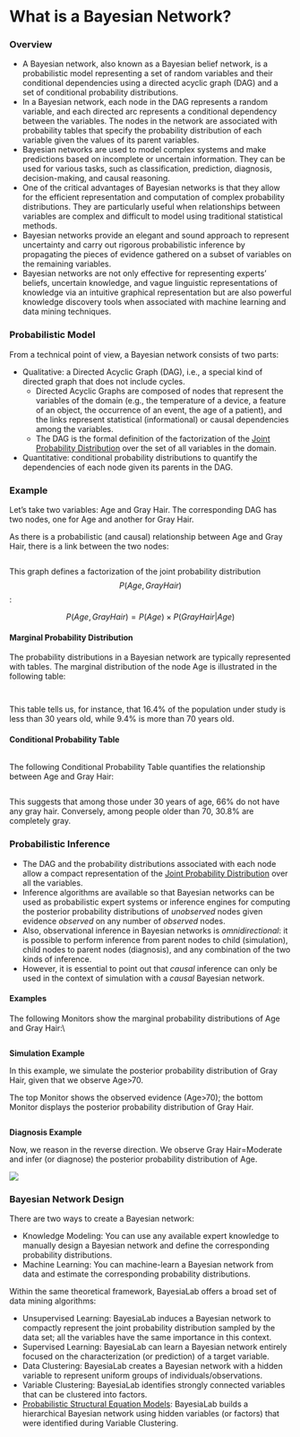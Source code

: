# What is a Bayesian Network?

### Overview&#x20;

* A Bayesian network, also known as a Bayesian belief network, is a probabilistic model representing a set of random variables and their conditional dependencies using a directed acyclic graph (DAG) and a set of conditional probability distributions.
* In a Bayesian network, each node in the DAG represents a random variable, and each directed arc represents a conditional dependency between the variables. The nodes in the network are associated with probability tables that specify the probability distribution of each variable given the values of its parent variables.
* Bayesian networks are used to model complex systems and make predictions based on incomplete or uncertain information. They can be used for various tasks, such as classification, prediction, diagnosis, decision-making, and causal reasoning.
* One of the critical advantages of Bayesian networks is that they allow for the efficient representation and computation of complex probability distributions. They are particularly useful when relationships between variables are complex and difficult to model using traditional statistical methods.
* Bayesian networks provide an elegant and sound approach to represent uncertainty and carry out rigorous probabilistic inference by propagating the pieces of evidence gathered on a subset of variables on the remaining variables.
* Bayesian networks are not only effective for representing experts’ beliefs, uncertain knowledge, and vague linguistic representations of knowledge via an intuitive graphical representation but are also powerful knowledge discovery tools when associated with machine learning and data mining techniques.

### Probabilistic Model&#x20;

From a technical point of view, a Bayesian network consists of two parts:

* Qualitative: a Directed Acyclic Graph (DAG), i.e., a special kind of directed graph that does not include cycles.
  * Directed Acyclic Graphs are composed of nodes that represent the variables of the domain (e.g., the temperature of a device, a feature of an object, the occurrence of an event, the age of a patient), and the links represent statistical (informational) or causal dependencies among the variables.
  * The DAG is the formal definition of the factorization of the [Joint Probability Distribution](../key-concepts/joint-probability-and-joint-probability-distribution-jpd.md) over the set of all variables in the domain.
* Quantitative: conditional probability distributions to quantify the dependencies of each node given its parents in the DAG.

### Example&#x20;

Let’s take two variables: Age and Gray Hair. The corresponding DAG has two nodes, one for Age and another for Gray Hair.

As there is a probabilistic (and causal) relationship between Age and Gray Hair, there is a link between the two nodes:

<figure><img src="https://res.cloudinary.com/dvr3obmlj/image/upload/v1693257335/GrayHairDAG_lohzjl.svg" alt=""><figcaption></figcaption></figure>

This graph defines a factorization of the joint probability distribution $$P(Age, Gray Hair)$$:

$$P(Age,Gray Hair) = P(Age) \times P(Gray Hair|Age)$$

#### Marginal Probability Distribution&#x20;

The probability distributions in a Bayesian network are typically represented with tables. The marginal distribution of the node Age is illustrated in the following table:

<figure><img src="https://res.cloudinary.com/dvr3obmlj/image/upload/v1693257547/NodeAge_qc6aux.svg" alt=""><figcaption></figcaption></figure>

<figure><img src="https://res.cloudinary.com/dvr3obmlj/image/upload/v1693257819/AgeMarginalDistribution_xaoj11.svg" alt=""><figcaption></figcaption></figure>

This table tells us, for instance, that 16.4% of the population under study is less than 30 years old, while 9.4% is more than 70 years old.

#### Conditional Probability Table&#x20;

<figure><img src="https://res.cloudinary.com/dvr3obmlj/image/upload/v1693257335/GrayHairDAG_lohzjl.svg" alt=""><figcaption></figcaption></figure>

The following Conditional Probability Table quantifies the relationship between Age and Gray Hair:

<figure><img src="https://res.cloudinary.com/dvr3obmlj/image/upload/v1693257936/CPTAgeGrayHair_pdokfi.svg" alt=""><figcaption></figcaption></figure>

This suggests that among those under 30 years of age, 66% do not have any gray hair. Conversely, among people older than 70, 30.8% are completely gray.

### Probabilistic Inference&#x20;

* The DAG and the probability distributions associated with each node allow a compact representation of the [Joint Probability Distribution](../key-concepts/joint-probability-and-joint-probability-distribution-jpd.md) over all the variables.
* Inference algorithms are available so that Bayesian networks can be used as probabilistic expert systems or inference engines for computing the posterior probability distributions of _unobserved_ nodes given evidence _observed_ on any number of _observed_ nodes.
* Also, observational inference in Bayesian networks is _omnidirectional_: it is possible to perform inference from parent nodes to child (simulation), child nodes to parent nodes (diagnosis), and any combination of the two kinds of inference.
* However, it is essential to point out that _causal_ inference can only be used in the context of simulation with a _causal_ Bayesian network.

#### Examples &#x20;

The following Monitors show the marginal probability distributions of Age and Gray Hair:\


<figure><img src="https://bayesia.clickhelp.co/resources/Storage/bayesialab-knowledge-hub/FAQ/What-is-a-Bayesian-Network/MarginalDistributions.svg" alt=""><figcaption></figcaption></figure>

**Simulation Example**&#x20;

In this example, we simulate the posterior probability distribution of Gray Hair, given that we observe Age>70.

The top Monitor shows the observed evidence (Age>70); the bottom Monitor displays the posterior probability distribution of Gray Hair.

<figure><img src="https://bayesia.clickhelp.co/resources/Storage/bayesialab-knowledge-hub/FAQ/What-is-a-Bayesian-Network/Age70.svg" alt=""><figcaption></figcaption></figure>

**Diagnosis Example**&#x20;

Now, we reason in the reverse direction. We observe Gray Hair=Moderate and infer (or diagnose) the posterior probability distribution of Age.

![](https://bayesia.clickhelp.co/resources/Storage/bayesialab-knowledge-hub/FAQ/What-is-a-Bayesian-Network/GrayHairModerate.svg)

### Bayesian Network Design&#x20;

There are two ways to create a Bayesian network:

* Knowledge Modeling: You can use any available expert knowledge to manually design a Bayesian network and define the corresponding probability distributions.
* Machine Learning: You can machine-learn a Bayesian network from data and estimate the corresponding probability distributions.&#x20;

Within the same theoretical framework, BayesiaLab offers a broad set of data mining algorithms:&#x20;

* Unsupervised Learning: BayesiaLab induces a Bayesian network to compactly represent the joint probability distribution sampled by the data set; all the variables have the same importance in this context.&#x20;
* Supervised Learning: BayesiaLab can learn a Bayesian network entirely focused on the characterization (or prediction) of a target variable.&#x20;
* Data Clustering: BayesiaLab creates a Bayesian network with a hidden variable to represent uniform groups of individuals/observations.&#x20;
* Variable Clustering: BayesiaLab identifies strongly connected variables that can be clustered into factors.&#x20;
* [Probabilistic Structural Equation Models](../e-book-bayesian-networks-and-bayesialab-a-practical-introduction-for-researchers/chapter-8-probabilistic-structural-equation-models-for-key-driver-analysis/): BayesiaLab builds a hierarchical Bayesian network using hidden variables (or factors) that were identified during Variable Clustering.
